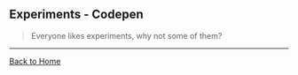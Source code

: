 ## Experiments - Codepen
> Everyone likes experiments, why not some of them?

---
[Back to Home](https://github.com/willianjusten/awesome-audio-visualization#awesome-audio-visualization)
